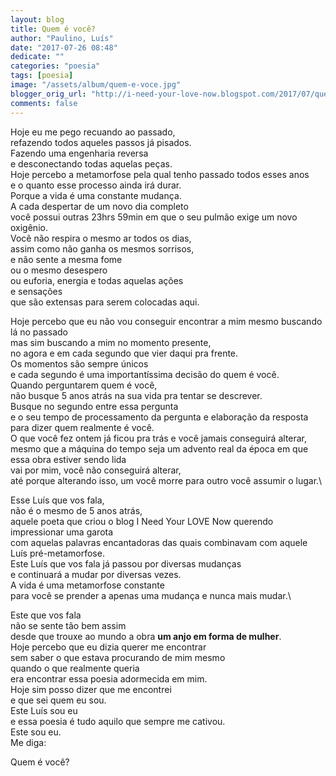 ```yaml
---
layout: blog
title: Quem é você?
author: "Paulino, Luís"
date: "2017-07-26 08:48"
dedicate: ""
categories: "poesia"
tags: [poesia]
image: "/assets/album/quem-e-voce.jpg"
blogger_orig_url: "http://i-need-your-love-now.blogspot.com/2017/07/quem-e-voce.html"
comments: false
---
```

Hoje eu me pego recuando ao passado,\
refazendo todos aqueles passos já pisados.\
Fazendo uma engenharia reversa\
e desconectando todas aquelas peças.\
Hoje percebo a metamorfose pela qual tenho passado todos esses anos\
e o quanto esse processo ainda irá durar.\
Porque a vida é uma constante mudança.\
A cada despertar de um novo dia completo\
você possui outras 23hrs 59min em que o seu pulmão exige um novo oxigênio.\
Você não respira o mesmo ar todos os dias,\
assim como não ganha os mesmos sorrisos,\
e não sente a mesma fome\
ou o mesmo desespero\
ou euforia, energia e todas aquelas ações\
e sensações\
que são extensas para serem colocadas aqui.

Hoje percebo que eu não vou conseguir encontrar a mim mesmo buscando lá no passado\
mas sim buscando a mim no momento presente,\
no agora e em cada segundo que vier daqui pra frente.\
Os momentos são sempre únicos\
e cada segundo é uma importantíssima decisão do quem é você.\
Quando perguntarem quem é você,\
não busque 5 anos atrás na sua vida pra tentar se descrever.\
Busque no segundo entre essa pergunta\
e o seu tempo de processamento da pergunta e elaboração da resposta\
para dizer quem realmente é você.\
O que você fez ontem já ficou pra trás e você jamais conseguirá alterar,\
mesmo que a máquina do tempo seja um advento real da época em que essa obra estiver sendo lida\
vai por mim, você não conseguirá alterar,\
até porque alterando isso, um você morre para outro você assumir o lugar.\

Esse Luís que vos fala,\
não é o mesmo de 5 anos atrás,\
aquele poeta que criou o blog I Need Your LOVE Now querendo impressionar uma garota\
com aquelas palavras encantadoras das quais combinavam com aquele Luís pré-metamorfose.\
Este Luís que vos fala já passou por diversas mudanças\
e continuará a mudar por diversas vezes.\
A vida é uma metamorfose constante\
para você se prender a apenas uma mudança e nunca mais mudar.\

Este que vos fala\
não se sente tão bem assim\
desde que trouxe ao mundo a obra **um anjo em forma de mulher**.\
Hoje percebo que eu dizia querer me encontrar\
sem saber o que estava procurando de mim mesmo\
quando o que realmente queria\
era encontrar essa poesia adormecida em mim.\
Hoje sim posso dizer que me encontrei\
e que sei quem eu sou.\
Este Luís sou eu\
e essa poesia é tudo aquilo que sempre me cativou.\
Este sou eu.\
Me diga:

Quem é você?
